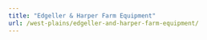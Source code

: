 ```yaml
---
title: "Edgeller & Harper Farm Equipment"
url: /west-plains/edgeller-and-harper-farm-equipment/
---
```

